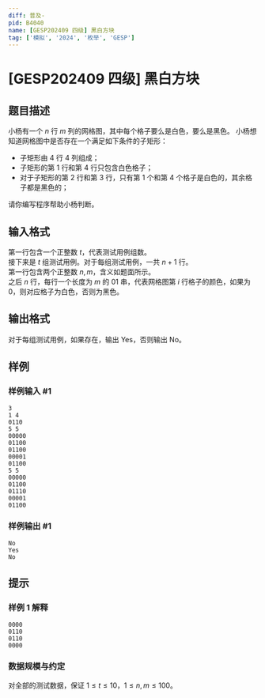 ```yaml
---
diff: 普及-
pid: B4040
name: [GESP202409 四级] 黑白方块
tag: ['模拟', '2024', '枚举', 'GESP']
---
```

# [GESP202409 四级] 黑白方块
## 题目描述

小杨有一个 $n$ 行 $m$ 列的网格图，其中每个格子要么是白色，要么是黑色。
小杨想知道网格图中是否存在一个满足如下条件的子矩形：
- 子矩形由 $4$ 行 $4$ 列组成；
- 子矩形的第 $1$ 行和第 $4$ 行只包含白色格子；
- 对于子矩形的第 $2$ 行和第 $3$ 行，只有第 $1$ 个和第 $4$ 个格子是白色的，其余格子都是黑色的；

请你编写程序帮助小杨判断。
## 输入格式

第一行包含一个正整数 $t$，代表测试用例组数。  
接下来是 $t$ 组测试用例。对于每组测试用例，一共 $n+1$ 行。  
第一行包含两个正整数 $n,m$，含义如题面所示。  
之后 $n$ 行，每行一个长度为 $m$ 的 $01$ 串，代表网格图第 $i$ 行格子的颜色，如果为 $0$，则对应格子为白色，否则为黑色。
## 输出格式

对于每组测试用例，如果存在，输出 Yes，否则输出 No。
## 样例

### 样例输入 #1
```
3
1 4
0110
5 5
00000
01100
01100
00001
01100
5 5
00000
01100
01110
00001
01100
```
### 样例输出 #1
```
No
Yes
No
```
## 提示

### 样例 1 解释

```plain
0000
0110
0110
0000
```

### 数据规模与约定

对全部的测试数据，保证 $1 \leq t\leq 10$，$1 \leq n,m \leq 100$。
